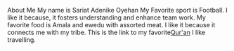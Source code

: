 About Me
My name is Sariat Adenike Oyehan
My Favorite sport is Football. I like it because, it fosters understanding and enhance team work.
My favorite food is Amala and ewedu with assorted meat. I like it because it connects me with my tribe.
This is the link to my favorite<a href="https://quran.com/" target="_blank">Qur'an</a>
I like travelling.
